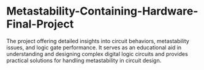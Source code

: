 # Metastability-Containing-Hardware-Final-Project
The project offering detailed insights into circuit behaviors, metastability issues, and logic gate performance. It serves as an educational aid in understanding and designing complex digital logic circuits and provides practical solutions for handling metastability in circuit design.
